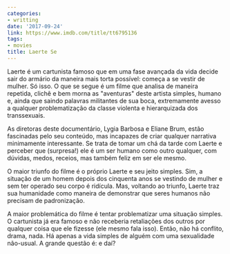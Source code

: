 ```yaml
---
categories:
- writting
date: '2017-09-24'
link: https://www.imdb.com/title/tt6795136
tags:
- movies
title: Laerte Se
---
```


Laerte é um cartunista famoso que em uma fase avançada da vida decide sair do armário da maneira mais torta possível: começa a se vestir de mulher. Só isso. O que se segue é um filme que analisa de maneira repetida, clichê e bem morna as "aventuras" deste artista simples, humano e, ainda que saindo palavras militantes de sua boca, extremamente avesso a qualquer problematização da classe violenta e hierarquizada dos transsexuais.

As diretoras deste documentário, Lygia Barbosa e Eliane Brum, estão fascinadas pelo seu conteúdo, mas incapazes de criar qualquer narrativa minimamente interessante. Se trata de tomar um chá da tarde com Laerte e perceber que (surpresa!) ele é um ser humano como outro qualquer, com dúvidas, medos, receios, mas também feliz em ser ele mesmo.

O maior triunfo do filme é o próprio Laerte e seu jeito simples. Sim, a situação de um homem depois dos cinquenta anos se vestindo de mulher e sem ter operado seu corpo é ridícula. Mas, voltando ao triunfo, Laerte traz sua humanidade como maneira de demonstrar que seres humanos não precisam de padronização.

A maior problemática do filme é tentar problematizar uma situação simples. O cartunista já era famoso e não receberia retaliações dos outros por qualquer coisa que ele fizesse (ele mesmo fala isso). Então, não há conflito, drama, nada. Há apenas a vida simples de alguém com uma sexualidade não-usual. A grande questão é: e daí?